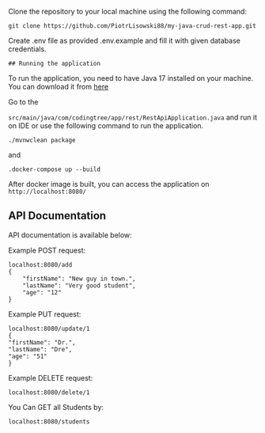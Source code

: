 Clone the repository to your local machine using the following command:
```
git clone https://github.com/PiotrLisowski88/my-java-crud-rest-app.git
```

Create .env file as provided .env.example and fill it with given database credentials. 
```
## Running the application
```
To run the application, you need to have Java 17 installed on your machine.
You can download it from [here](https://www.oracle.com/java/technologies/javase-jdk11-downloads.html)

Go to the

`src/main/java/com/codingtree/app/rest/RestApiApplication.java` and run it on IDE or use the following command to run the application.
```
./mvnwclean package 
```

and
```    
.docker-compose up --build  
```
After docker image is built, you can access the application on `http://localhost:8080/`

## API Documentation
API documentation is available below:

Example POST request:
```
localhost:8080/add
{
    "firstName": "New guy in town.",
    "lastName": "Very good student",
    "age": "12"
}
````
Example PUT request:
````
localhost:8080/update/1
{
"firstName": "Dr.",
"lastName": "Dre",
"age": "51"
}
````
Example DELETE request:
````    
localhost:8080/delete/1
````
You Can GET all Students by:
```
localhost:8080/students
```




